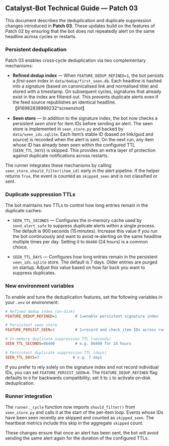 ## Catalyst‑Bot Technical Guide — Patch 03

This document describes the deduplication and duplicate suppression changes
introduced in **Patch 03**.  These updates build on the features of
Patch 02 by ensuring that the bot does not repeatedly alert on the same
headline across cycles or restarts.

### Persistent deduplication

Patch 03 enables cross‑cycle deduplication via two complementary mechanisms:

* **Refined dedup index** — When `FEATURE_DEDUP_REFINED=1`, the bot
  persists a *first‑seen* index in `data/dedup/first_seen.db`.  Each
  headline is hashed into a signature (based on canonicalised link and
  normalised title) and stored with a timestamp.  On subsequent cycles,
  signatures that already exist in the index are filtered out.  This
  prevents duplicate alerts even if the feed source republishes an
  identical headline.【816982838989232†screenshot】

* **Seen store** — In addition to the signature index, the bot now
  checks a persistent *seen store* for item IDs before sending an
  alert.  The seen store is implemented in `seen_store.py` and backed
  by `data/seen_ids.sqlite`.  Each item’s stable ID (based on
  link/guid and source) is recorded when the alert is sent.  On the next
  run, any item whose ID has already been seen within the configured TTL
  (`SEEN_TTL_DAYS`) is skipped.  This provides an extra layer of
  protection against duplicate notifications across restarts.

The runner integrates these mechanisms by calling
`seen_store.should_filter(item_id)` early in the alert pipeline.  If
the helper returns `True`, the event is counted as `skipped_seen` and
is not classified or sent.

### Duplicate suppression TTLs

The bot maintains two TTLs to control how long entries remain in the
duplicate caches:

* `SEEN_TTL_SECONDS` — Configures the in‑memory cache used by
  `send_alert_safe` to suppress duplicate alerts within a single process.
  The default is 900 seconds (15 minutes).  Increase this value if you
  run the bot continuously and want to avoid re‑alerting on the same
  headline multiple times per day.  Setting it to `86400` (24 hours) is
  a common choice.

* `SEEN_TTL_DAYS` — Configures how long entries remain in the
  persistent `seen_ids.sqlite` store.  The default is 7 days.  Older
  entries are purged on startup.  Adjust this value based on how far
  back you want to suppress duplicates.

### New environment variables

To enable and tune the deduplication features, set the following
variables in your `.env` or environment:

```ini
# Refined dedup index (on‑disk)
FEATURE_DEDUP_REFINED=1        # 1=enable persistent signature index

# Persistent seen store
FEATURE_PERSIST_SEEN=1         # 1=record and check item IDs across runs

# In‑memory duplicate suppression TTL (seconds)
SEEN_TTL_SECONDS=86400         # e.g. 86400 for 24 hours

# Persistent duplicate suppression TTL (days)
SEEN_TTL_DAYS=7               # e.g. 7 days
```

If you prefer to rely solely on the signature index and not record
individual IDs, you can set `FEATURE_PERSIST_SEEN=0`.  The
`FEATURE_DEDUP_REFINED` flag defaults to `0` for backwards
compatibility; set it to `1` to activate on‑disk deduplication.

### Runner integration

The `runner._cycle` function now imports `should_filter()` from
`seen_store.py` and calls it at the start of the per‑item loop.
Events whose IDs have been seen recently are skipped and counted as
`skipped_seen`.  The heartbeat metrics include this skip in the
aggregate `skipped` count.

These changes ensure that once an alert has been sent, the bot will
avoid sending the same alert again for the duration of the configured
TTLs.
